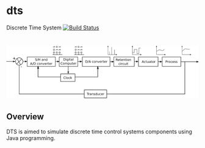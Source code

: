 # dts
Discrete Time System
[![Build Status](https://travis-ci.org/assemblits/dts.svg?branch=master)](https://travis-ci.org/assemblits/dts)
<h1 align="center">
  <img src="https://raw.githubusercontent.com/assemblits/dts/master/src/main/resources/images/dts-flow.png" />
</h1>

## Overview
DTS is aimed to simulate discrete time control systems components using Java programming. 